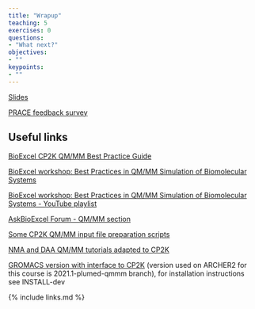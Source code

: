 ```yaml
---
title: "Wrapup"
teaching: 5
exercises: 0
questions: 
- "What next?"
objectives:
- ""
keypoints:
- ""
---
```


[Slides](../slides/wrapup.pdf)

[PRACE feedback survey](https://events.prace-ri.eu/event/1204/surveys/787)

## Useful links

[BioExcel CP2K QM/MM Best Practice Guide](https://docs.bioexcel.eu/qmmm_bpg)

[BioExcel workshop: Best Practices in QM/MM Simulation of Biomolecular Systems](https://bioexcel.eu/qmmm-best-practice-workshop)

[BioExcel workshop: Best Practices in QM/MM Simulation of Biomolecular Systems - YouTube playlist](https://www.youtube.com/playlist?list=PLzLqYW5ci-2d-wolQ9CpE4akorB3naRso)

[AskBioExcel Forum - QM/MM section](https://ask.bioexcel.eu/c/qmmm-biosim/20)

[Some CP2K QM/MM input file preparation scripts](https://github.com/bioexcel/CP2K_qmmm_input_preparation_scripts)

[NMA and DAA QM/MM tutorials adapted to CP2K](https://github.com/bioexcel/cp2K_qmmm_tutorials_for_biological_simulations)

[GROMACS version with interface to CP2K](https://gitlab.com/aracsmd/gromacs) (version used on ARCHER2 for this course is 2021.1-plumed-qmmm branch), for installation instructions see INSTALL-dev 


{% include links.md %}
